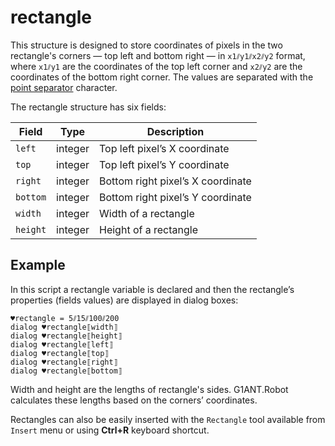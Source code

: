 # rectangle

This structure is designed to store coordinates of pixels in the two rectangle's corners — top left and bottom right — in `x1⫽y1⫽x2⫽y2` format, where `x1⫽y1` are the coordinates of the top left corner and `x2⫽y2` are the coordinates of the bottom right corner. The values are separated with the [point separator](https://manual.g1ant.com/link/G1ANT.Manual/appendices/special-characters/point-separator.md) character.

The rectangle structure has six fields:

| Field    | Type    | Description                       |
| -------- | ------- | --------------------------------- |
| `left`   | integer | Top left pixel’s X coordinate     |
| `top`    | integer | Top left pixel’s Y coordinate     |
| `right`  | integer | Bottom right pixel’s X coordinate |
| `bottom` | integer | Bottom right pixel’s Y coordinate |
| `width`  | integer | Width of a rectangle              |
| `height` | integer | Height of a rectangle             |

## Example

In this script a rectangle variable is declared and then the rectangle’s properties (fields values) are displayed in dialog boxes:

```G1ANT
♥rectangle = 5⫽15⫽100⫽200
dialog ♥rectangle⟦width⟧
dialog ♥rectangle⟦height⟧
dialog ♥rectangle⟦left⟧
dialog ♥rectangle⟦top⟧
dialog ♥rectangle⟦right⟧
dialog ♥rectangle⟦bottom⟧
```

Width and height are the lengths of rectangle's sides. G1ANT.Robot calculates these lengths based on the corners’ coordinates.

Rectangles can also be easily inserted with the `Rectangle` tool available from `Insert` menu or using **Ctrl+R** keyboard shortcut.